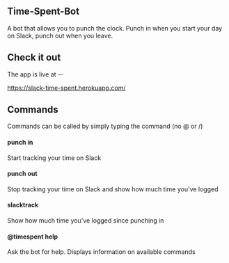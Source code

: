 ## Time-Spent-Bot

A bot that allows you to punch the clock. Punch in when you start your day on Slack,
punch out when you leave.

## Check it out

The app is live at --

https://slack-time-spent.herokuapp.com/

## Commands

Commands can be called by simply typing the command (no @ or /)
#### punch in
Start tracking your time on Slack
#### punch out
Stop tracking your time on Slack and show how much time you've logged
#### slacktrack
Show how much time you've logged since punching in
#### @timespent help
Ask the bot for help. Displays information on available commands
